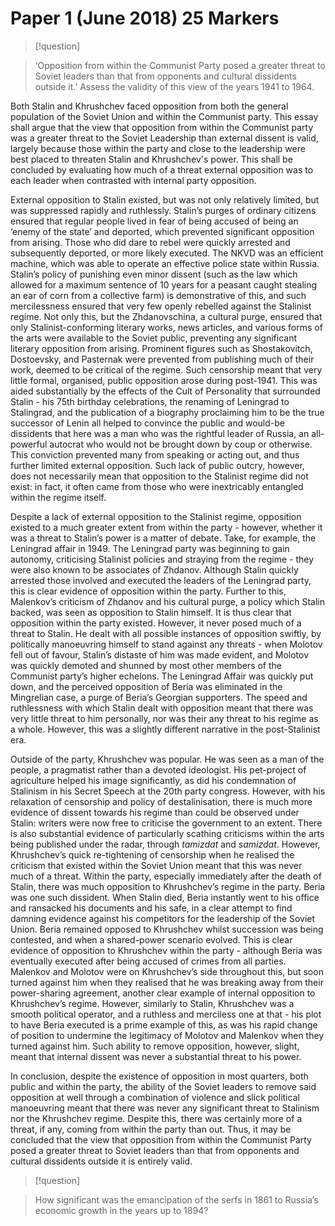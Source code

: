 # Paper 1 (June 2018) 25 Markers


> [!question]

> ‘Opposition from within the Communist Party posed a greater threat to Soviet leaders than that from opponents and cultural dissidents outside it.’
> Assess the validity of this view of the years 1941 to 1964.

Both Stalin and Khrushchev faced opposition from both the general population of the Soviet Union and within the Communist party. This essay shall argue that the view that opposition from within the Communist party was a greater threat to the Soviet Leadership than external dissent is valid, largely because those within the party and close to the leadership were best placed to threaten Stalin and Khrushchev's power. This shall be concluded by evaluating how much of a threat external opposition was to each leader when contrasted with internal party opposition.

External opposition to Stalin existed, but was not only relatively limited, but was suppressed rapidly and ruthlessly. Stalin’s purges of ordinary citizens ensured that regular people lived in fear of being accused of being an ‘enemy of the state’ and deported, which prevented significant opposition from arising. Those who did dare to rebel were quickly arrested and subsequently deported, or more likely executed. The NKVD was an efficient machine, which was able to operate an effective police state within Russia. Stalin’s policy of punishing even minor dissent (such as the law which allowed for a maximum sentence of 10 years for a peasant caught stealing an ear of corn from a collective farm) is demonstrative of this, and such mercilessness ensured that very few openly rebelled against the Stalinist regime. Not only this, but the Zhdanovschina, a cultural purge, ensured that only Stalinist-conforming literary works, news articles, and various forms of the arts were available to the Soviet public, preventing any significant literary opposition from arising. Prominent figures such as Shostakovitch, Dostoevsky, and Pasternak were prevented from publishing much of their work, deemed to be critical of the regime. Such censorship meant that very little formal, organised, public opposition arose during post-1941. This was aided substantially by the effects of the Cult of Personality that surrounded Stalin - his 75th birthday celebrations, the renaming of Leningrad to Stalingrad, and the publication of a biography proclaiming him to be the true successor of Lenin all helped to convince the public and would-be dissidents that here was a man who was the rightful leader of Russia, an all-powerful autocrat who would not be brought down by coup or otherwise. This conviction prevented many from speaking or acting out, and thus further limited external opposition. Such lack of public outcry, however, does not necessarily mean that opposition to the Stalinist regime did not exist: in fact, it often came from those who were inextricably entangled within the regime itself.

Despite a lack of external opposition to the Stalinist regime, opposition existed to a much greater extent from within the party - however, whether it was a threat to Stalin’s power is a matter of debate. Take, for example, the Leningrad affair in 1949. The Leningrad party was beginning to gain autonomy, criticising Stalinist policies and straying from the regime - they were also known to be associates of Zhdanov. Although Stalin quickly arrested those involved and executed the leaders of the Leningrad party, this is clear evidence of opposition within the party. Further to this, Malenkov’s criticism of Zhdanov and his cultural purge, a policy which Stalin backed, was seen as opposition to Stalin himself. It is thus clear that opposition within the party existed. However, it never posed much of a threat to Stalin. He dealt with all possible instances of opposition swiftly, by politically manoeuvring himself to stand against any threats - when Molotov fell out of favour, Stalin’s distaste of him was made evident, and Molotov was quickly demoted and shunned by most other members of the Communist party’s higher echelons. The Leningrad Affair was quickly put down, and the perceived opposition of Beria was eliminated in the Mingrelian case, a purge of Beria’s Georgian supporters. The speed and ruthlessness with which Stalin dealt with opposition meant that there was very little threat to him personally, nor was their any threat to his regime as a whole. However, this was a slightly different narrative in the post-Stalinist era.

Outside of the party, Khrushchev was popular. He was seen as a man of the people, a pragmatist rather than a devoted ideologist. His pet-project of agriculture helped his image significantly, as did his condemnation of Stalinism in his Secret Speech at the 20th party congress. However, with his relaxation of censorship and policy of destalinisation, there is much more evidence of dissent towards his regime than could be observed under Stalin: writers were now free to criticise the government to an extent. There is also substantial evidence of particularly scathing criticisms within the arts being published under the radar, through *tamizdat* and *samizdat*. However, Khrushchev’s quick re-tightening of censorship when he realised the criticism that existed within the Soviet Union meant that this was never much of a threat. Within the party, especially immediately after the death of Stalin, there was much opposition to Khrushchev’s regime in the party. Beria was one such dissident. When Stalin died, Beria instantly went to his office and ransacked his documents and his safe, in a clear attempt to find damning evidence against his competitors for the leadership of the Soviet Union. Beria remained opposed to Khrushchev whilst succession was being contested, and when a shared-power scenario evolved. This is clear evidence of opposition to Khrushchev within the party - although Beria was eventually executed after being accused of crimes from all parties. Malenkov and Molotov were on Khrushchev’s side throughout this, but soon turned against him when they realised that he was breaking away from their power-sharing agreement, another clear example of internal opposition to Khrushchev’s regime. However, similarly to Stalin, Khrushchev was a smooth political operator, and a ruthless and merciless one at that - his plot to have Beria executed is a prime example of this, as was his rapid change of position to undermine the legitimacy of Molotov and Malenkov when they turned against him. Such ability to remove opposition, however, slight, meant that internal dissent was never a substantial threat to his power.

In conclusion, despite the existence of opposition in most quarters, both public and within the party, the ability of the Soviet leaders to remove said opposition at well through a combination of violence and slick political manoeuvring meant that there was never any significant threat to Stalinism nor the Khrushchev regime. Despite this, there was certainly more of a threat, if any, coming from within the party than out. Thus, it may be concluded that the view that opposition from within the Communist Party posed a greater threat to Soviet leaders than that from opponents and cultural dissidents outside it is entirely valid.
</br>

> [!question]

> How significant was the emancipation of the serfs in 1861 to Russia’s economic growth in the years up to 1894?
